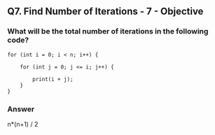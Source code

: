 ##   Q7. Find Number of Iterations - 7 - Objective

### What will be the total number of iterations in the following code?

```
for (int i = 0; i < n; i++) {

    for (int j = 0; j <= i; j++) {

        print(i + j);
    }
}
```
### Answer
n*(n+1) / 2



